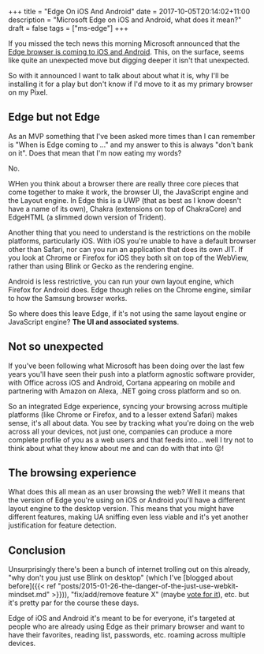 +++
title = "Edge On iOS And Android"
date = 2017-10-05T20:14:02+11:00
description = "Microsoft Edge on iOS and Android, what does it mean?"
draft = false
tags = ["ms-edge"]
+++

If you missed the tech news this morning Microsoft announced that the [Edge browser is coming to iOS and Android](https://blogs.windows.com/msedgedev/2017/10/05/microsoft-edge-ios-android-developer/). This, on the surface, seems like quite an unexpected move but digging deeper it isn't that unexpected.

So with it announced I want to talk about about what it is, why I'll be installing it for a play but don't know if I'd move to it as my primary browser on my Pixel.

## Edge but not Edge

As an MVP something that I've been asked more times than I can remember is "When is Edge coming to ..." and my answer to this is always "don't bank on it". Does that mean that I'm now eating my words?

No.

WHen you think about a browser there are really three core pieces that come together to make it work, the browser UI, the JavaScript engine and the Layout engine. In Edge this is a UWP (that as best as I know doesn't have a name of its own), Chakra (extensions on top of ChakraCore) and EdgeHTML (a slimmed down version of Trident).

Another thing that you need to understand is the restrictions on the mobile platforms, particularly iOS. With iOS you're unable to have a default browser other than Safari, nor can you run an application that does its own JIT. If you look at Chrome or Firefox for iOS they both sit on top of the WebView, rather than using Blink or Gecko as the rendering engine.

Android is less restrictive, you can run your own layout engine, which Firefox for Android does. Edge though relies on the Chrome engine, similar to how the Samsung browser works.

So where does this leave Edge, if it's not using the same layout engine or JavaScript engine? **The UI and associated systems**.

## Not so unexpected

If you've been following what Microsoft has been doing over the last few years you'll have seen their push into a platform agnostic software provider, with Office across iOS and Android, Cortana appearing on mobile and partnering with Amazon on Alexa, .NET going cross platform and so on.

So an integrated Edge experience, syncing your browsing across multiple platforms (like Chrome or Firefox, and to a lesser extend Safari) makes sense, it's all about data. You see by tracking what you're doing on the web across all your devices, not just one, companies can produce a more complete profile of you as a web users and that feeds into... well I try not to think about what they know about me and can do with that into :stuck_out_tongue:!

## The browsing experience

What does this all mean as an user browsing the web? Well it means that the version of Edge you're using on iOS or Android you'll have a different layout engine to the desktop version. This means that you might have different features, making UA sniffing even less viable and it's yet another justification for feature detection.

## Conclusion

Unsurprisingly there's been a bunch of internet trolling out on this already, "why don't you just use Blink on desktop" (which I've [blogged about before]({{< ref "posts/2015-01-26-the-danger-of-the-just-use-webkit-mindset.md" >}})), "fix/add/remove feature X" (maybe [vote for it](https://wpdev.uservoice.com/forums/257854-microsoft-edge-developer)), etc. but it's pretty par for the course these days.

Edge of iOS and Android it's meant to be for everyone, it's targeted at people who are already using Edge as their primary browser and want to have their favorites, reading list, passwords, etc. roaming across multiple devices.